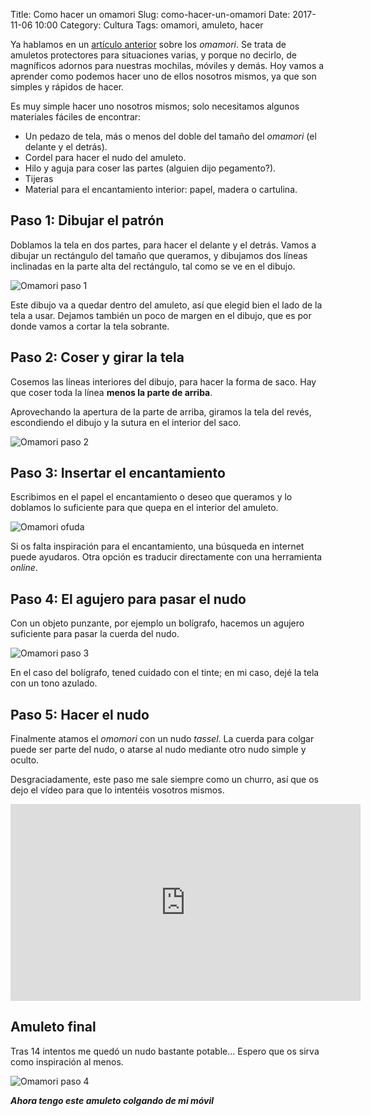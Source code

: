 Title: Como hacer un omamori
Slug: como-hacer-un-omamori
Date: 2017-11-06 10:00
Category: Cultura
Tags: omamori, amuleto, hacer



Ya hablamos en un [artículo anterior]({filename}/articles/omamori-un-popular-amuleto-japones.md) sobre los *omamori*. Se trata de amuletos protectores para situaciones varias, y porque no decirlo, de magníficos adornos para nuestras mochilas, móviles y demás. Hoy vamos a aprender como podemos hacer uno de ellos nosotros mismos, ya que son simples y rápidos de hacer.

Es muy simple hacer uno nosotros mismos; solo necesitamos algunos materiales fáciles de encontrar:

* Un pedazo de tela, más o menos del doble del tamaño del *omamori* (el delante y el detrás).
* Cordel para hacer el nudo del amuleto.
* Hilo y aguja para coser las partes (alguien dijo pegamento?).
* Tijeras
* Material para el encantamiento interior: papel, madera o cartulina.

## Paso 1: Dibujar el patrón

Doblamos la tela en dos partes, para hacer el delante y el detrás. Vamos a dibujar un rectángulo del tamaño que queramos, y dibujamos dos líneas inclinadas en la parte alta del rectángulo, tal como se ve en el dibujo.

![Omamori paso 1]({filename}/images/omamori_paso1.jpg)

Este dibujo va a quedar dentro del amuleto, así que elegid bien el lado de la tela a usar. Dejamos también un poco de margen en el dibujo, que es por donde vamos a cortar la tela sobrante.

## Paso 2: Coser y girar la tela

Cosemos las líneas interiores del dibujo, para hacer la forma de saco. Hay que coser toda la línea **menos la parte de arriba**.

Aprovechando la apertura de la parte de arriba, giramos la tela del revés, escondiendo el dibujo y la sutura en el interior del saco.

![Omamori paso 2]({filename}/images/omamori_paso2.jpg)

## Paso 3: Insertar el encantamiento

Escribimos en el papel el encantamiento o deseo que queramos y lo doblamos lo suficiente para que quepa en el interior del amuleto.

![Omamori ofuda]({filename}/images/omamori_ofuda.jpg)

Si os falta inspiración para el encantamiento, una búsqueda en internet puede ayudaros. Otra opción es traducir directamente con una herramienta *online*.

## Paso 4: El agujero para pasar el nudo

Con un objeto punzante, por ejemplo un bolígrafo, hacemos un agujero suficiente para pasar la cuerda del nudo.

![Omamori paso 3]({filename}/images/omamori_paso3.jpg)

En el caso del bolígrafo, tened cuidado con el tinte; en mi caso, dejé la tela con un tono azulado.

## Paso 5: Hacer el nudo

Finalmente atamos el *omomori* con un nudo *tassel*. La cuerda para colgar puede ser parte del nudo, o atarse al nudo mediante otro nudo simple y oculto.

Desgraciadamente, este paso me sale siempre como un churro, así que os dejo el vídeo para que lo intentéis vosotros mismos.

<iframe width="560" height="315" src="https://www.youtube.com/embed/7LcRVGq9lzo" frameborder="0" allowfullscreen></iframe>

## Amuleto final

Tras 14 intentos me quedó un nudo bastante potable... Espero que os sirva como inspiración al menos.

![Omamori paso 4]({filename}/images/omamori_paso4.jpg)

***Ahora tengo este amuleto colgando de mi móvil***
